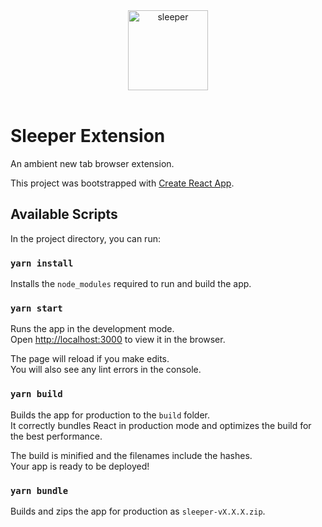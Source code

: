 <div style="text-align: center;">
  <a href="https://sleeper.fyi"><img alt="sleeper" src="https://sleeper.fyi/logo.svg" width="128" /></a>
</div>

<br />

# Sleeper Extension

An ambient new tab browser extension.

This project was bootstrapped with [Create React App](https://github.com/facebook/create-react-app).

## Available Scripts

In the project directory, you can run:

### `yarn install`

Installs the `node_modules` required to run and build the app.

### `yarn start`

Runs the app in the development mode.<br />
Open [http://localhost:3000](http://localhost:3000) to view it in the browser.

The page will reload if you make edits.<br />
You will also see any lint errors in the console.

### `yarn build`

Builds the app for production to the `build` folder.<br />
It correctly bundles React in production mode and optimizes the build for the best performance.

The build is minified and the filenames include the hashes.<br />
Your app is ready to be deployed!

### `yarn bundle`

Builds and zips the app for production as `sleeper-vX.X.X.zip`.
